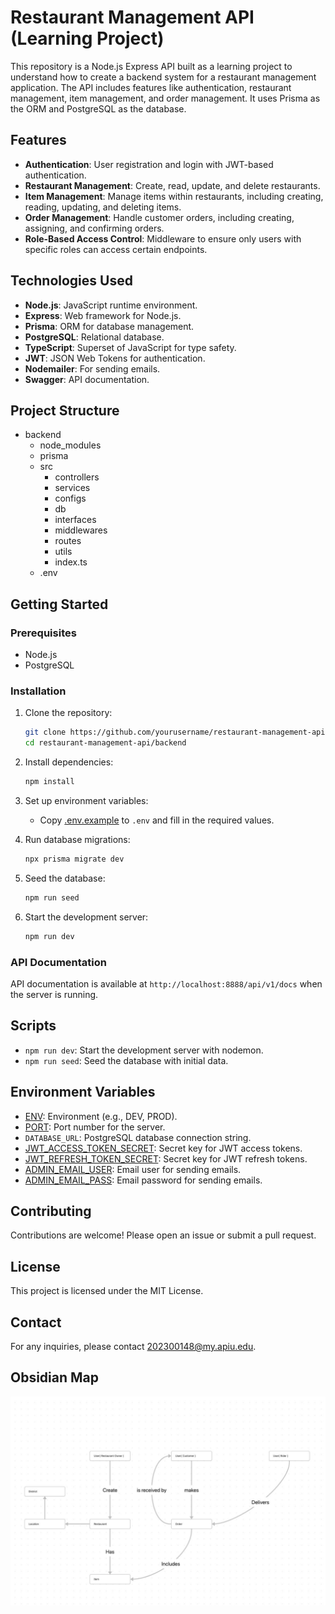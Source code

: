 # Restaurant Management API (Learning Project)

This repository is a Node.js Express API built as a learning project to understand how to create a backend system for a restaurant management application. The API includes features like authentication, restaurant management, item management, and order management. It uses Prisma as the ORM and PostgreSQL as the database.

## Features

- **Authentication**: User registration and login with JWT-based authentication.
- **Restaurant Management**: Create, read, update, and delete restaurants.
- **Item Management**: Manage items within restaurants, including creating, reading, updating, and deleting items.
- **Order Management**: Handle customer orders, including creating, assigning, and confirming orders.
- **Role-Based Access Control**: Middleware to ensure only users with specific roles can access certain endpoints.

## Technologies Used

- **Node.js**: JavaScript runtime environment.
- **Express**: Web framework for Node.js.
- **Prisma**: ORM for database management.
- **PostgreSQL**: Relational database.
- **TypeScript**: Superset of JavaScript for type safety.
- **JWT**: JSON Web Tokens for authentication.
- **Nodemailer**: For sending emails.
- **Swagger**: API documentation.

## Project Structure
- backend
  - node_modules
  - prisma
  - src
    - controllers
    - services
    - configs
    - db
    - interfaces
    - middlewares
    - routes
    - utils
    - index.ts
  - .env

## Getting Started

### Prerequisites

- Node.js
- PostgreSQL

### Installation

1. Clone the repository:

   ```sh
   git clone https://github.com/yourusername/restaurant-management-api.git
   cd restaurant-management-api/backend
   ```

2. Install dependencies:

   ```sh
   npm install
   ```

3. Set up environment variables:

   - Copy [.env.example](http://_vscodecontentref_/9) to `.env` and fill in the required values.

4. Run database migrations:

   ```sh
   npx prisma migrate dev
   ```

5. Seed the database:

   ```sh
   npm run seed
   ```

6. Start the development server:
   ```sh
   npm run dev
   ```

### API Documentation

API documentation is available at `http://localhost:8888/api/v1/docs` when the server is running.

## Scripts

- `npm run dev`: Start the development server with nodemon.
- `npm run seed`: Seed the database with initial data.

## Environment Variables

- [ENV](http://_vscodecontentref_/10): Environment (e.g., DEV, PROD).
- [PORT](http://_vscodecontentref_/11): Port number for the server.
- `DATABASE_URL`: PostgreSQL database connection string.
- [JWT_ACCESS_TOKEN_SECRET](http://_vscodecontentref_/12): Secret key for JWT access tokens.
- [JWT_REFRESH_TOKEN_SECRET](http://_vscodecontentref_/13): Secret key for JWT refresh tokens.
- [ADMIN_EMAIL_USER](http://_vscodecontentref_/14): Email user for sending emails.
- [ADMIN_EMAIL_PASS](http://_vscodecontentref_/15): Email password for sending emails.

## Contributing

Contributions are welcome! Please open an issue or submit a pull request.

## License

This project is licensed under the MIT License.

## Contact

For any inquiries, please contact [202300148@my.apiu.edu](mailto:202300148@my.apiu.edu).

## Obsidian Map

![Obsidian Map](obsidian_map.jpg)
